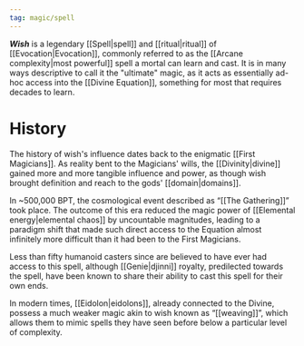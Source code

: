 ```yaml
---
tag: magic/spell
---
```

***Wish*** is a legendary [[Spell|spell]] and [[ritual|ritual]] of [[Evocation|Evocation]], commonly referred to as the [[Arcane complexity|most powerful]] spell a mortal can learn and cast. It is in many ways descriptive to call it the "ultimate" magic, as it acts as essentially ad-hoc access into the [[Divine Equation]], something for most that requires decades to learn. 

# History

The history of wish's influence dates back to the enigmatic [[First Magicians]]. As reality bent to the Magicians' wills, the [[Divinity|divine]] gained more and more tangible influence and power, as though wish brought definition and reach to the gods' [[domain|domains]]. 

In ~500,000 BPT, the cosmological event described as “[[The Gathering]]” took place. The outcome of this era reduced the magic power of [[Elemental energy|elemental chaos]] by uncountable magnitudes, leading to a paradigm shift that made such direct access to the Equation almost infinitely more difficult than it had been to the First Magicians. 

Less than fifty humanoid casters since are believed to have ever had access to this spell, although [[Genie|djinni]] royalty, predilected towards the spell, have been known to share their ability to cast this spell for their own ends.

In modern times, [[Eidolon|eidolons]], already connected to the Divine, possess a much weaker magic akin to wish known as “[[weaving]]”, which allows them to mimic spells they have seen before below a particular level of complexity.